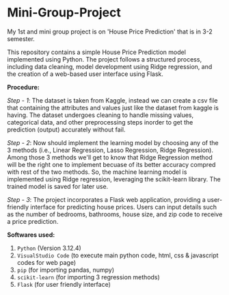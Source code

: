 # Mini-Group-Project
My 1st and mini group project is on 'House Price Prediction' that is in 3-2 semester.

This repository contains a simple House Price Prediction model implemented using Python. The project follows a structured process, including data cleaning, model development using Ridge regression, and the creation of a web-based user interface using Flask.


**Procedure:**

_Step - 1_: The dataset is taken from Kaggle, instead we can create a csv file that containing the attributes and values just like the dataset from kaggle is having. The dataset undergoes cleaning to handle missing values, categorical data, and other preprocessing steps inorder to get the prediction (output) accurately without fail.

_Step - 2_: Now should implement the learning model by choosing any of the 3 methods (i.e., Linear Regression, Lasso Regression, Ridge Regression). Among those 3 methods we'll get to know that Ridge Regression method will be the right one to implement becuase of its better accuracy compred with rest of the two methods. So, the machine learning model is implemented using Ridge regression, leveraging the scikit-learn library. The trained model is saved for later use.

_Step - 3_: The project incorporates a Flask web application, providing a user-friendly interface for predicting house prices. Users can input details such as the number of bedrooms, bathrooms, house size, and zip code to receive a price prediction.

**Softwares used:**

1. `Python` (Version 3.12.4)
2. `VisualStudio Code` (to execute main python code, html, css & javascript codes for web page)
3. `pip` (for importing pandas, numpy)
4. `scikit-learn` (for importing 3 regression methods)
5. `Flask` (for user friendly interface)
